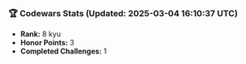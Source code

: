 ### 🏆 Codewars Stats (Updated: 2025-03-04 16:10:37 UTC)

- **Rank:** 8 kyu
- **Honor Points:** 3
- **Completed Challenges:** 1
